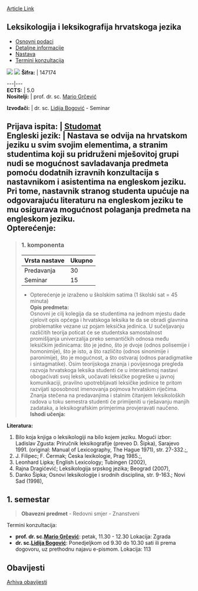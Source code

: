 [Article Link](https://www.fhs.hr/predmet/llhj_a)

## Leksikologija i leksikografija hrvatskoga jezika
  * [Osnovni podaci](https://www.fhs.hr/predmet/llhj_a#v1id-904835_591809_1_0 "Osnovni podaci")
  * [Detaljne informacije](https://www.fhs.hr/predmet/llhj_a#v1id-904835_591809_1_1 "Detaljne informacije")
  * [Nastava](https://www.fhs.hr/predmet/llhj_a#v1id-904835_591809_1_2 "Nastava")
  * [Termini konzultacija](https://www.fhs.hr/predmet/llhj_a#v1id-904835_591809_1_3 "Termini konzultacija")


[![](https://www.fhs.hr/img/flags/gif/hr.gif)](https://www.fhs.hr/predmet/llhj_a) [![](https://www.fhs.hr/img/flags/gif/gb.gif)](https://www.fhs.hr/en/course/lalotcl_a)
**Šifra:** |  147174  
  
---|---  
**ECTS:** |  5.0   
**Nositelji:** |  prof. dr. sc. [Mario Grčević](https://www.fhs.hr/djelatnik/mario.grcevic)   
  
**Izvođači:** |  dr. sc. [Lidija Bogović](https://www.fhs.hr/djelatnik/lidija.bogovic) - Seminar  
  
**Prijava ispita:** |  [Studomat](http://www.isvu.hr/studomat)  
**Engleski jezik:** |  Nastava se odvija na hrvatskom jeziku u svim svojim elementima, a stranim studentima koji su pridruženi mješovitoj grupi nudi se mogućnost savladavanja predmeta pomoću dodatnih izravnih konzultacija s nastavnikom i asistentima na engleskom jeziku. Pri tome, nastavnik stranog studenta upućuje na odgovarajuću literaturu na engleskom jeziku te mu osigurava mogućnost polaganja predmeta na engleskom jeziku.   
**Opterećenje:**  
---  
> ### 1. komponenta
> | Vrsta nastave | Ukupno  
> ---|---  
> Predavanja | 30  
> Seminar | 15  
> * Opterećenje je izraženo u školskim satima (1 školski sat = 45 minuta)   
**Opis predmeta:**  
> Osnovni je cilj kolegija da se studentima na jednom mjestu dade cjelovit opis općega i hrvatskoga leksika te da se obradi glavnina problematike vezane uz pojam leksička jedinica. U sučeljavanju različitih teorija poticat će se studentska samostalnost promišljanja univerzalija preko semantičkih odnosa među leksičkim jedinicama: što je jedno, što je dvoje (odnos polisemije i homonimije), što je isto, a što različito (odnos sinonimije i paronimije), što je mogućnost, a što ostvaraj (odnos paradigmatike i sintagmatike). Osim teorijskoga znanja i povijesnoga pregleda razvoja hrvatskoga leksika studenti će u interaktivnoj nastavi obogaćivati svoj leksik, uočavati leksičke pogreške u javnoj komunikaciji, pravilno upotrebljavati leksičke jedinice te pritom razvijati sposobnost imenovanja pojmova hrvatskim riječima. Znanja stečena na predavanjima i stalnim čitanjem leksikoloških radova u toku semestra studenti će primijeniti u rješavanju manjih zadataka, a leksikografskim primjerima provjeravati naučeno.  
**Ishodi učenja:**  

  
**Literatura:**  
  1. Bilo koja knjiga o leksikologiji na bilo kojem jeziku. Mogući izbor: Ladislav Zgusta: Priručnik leksikografije (preveo D. Šipka), Sarajevo 1991. (original: Manual of Lexicography, The Hague 1971), str. 27-332.;, 
  2. J. Filipec; F. Čermak; Česka lexikologie, Prag 1985.;, 
  3. Leonhard Lipka; English Lexicology; Tubingen (2002), 
  4. Rajna Dragićević; Leksikologija srpskog jezika; Beograd (2007), 
  5. Danko Šipka; Osnovi leksikologije i srodnih disciplina, str. 9-163.; Novi Sad (1998), 

  
**1. semestar**  
---  
> **Obavezni predmet** - Redovni smjer - Znanstveni  
>   
Termini konzultacija: 
  * **prof. dr. sc.[Mario Grčević](https://www.fhs.hr/djelatnik/mario.grcevic)**: 
petak, 11.30 - 12.30
Lokacija: Zgrada 
  * **dr. sc.[Lidija Bogović](https://www.fhs.hr/djelatnik/lidija.bogovic)**: 
Ponedjeljkom od 9.30 do 10.30 sati ili prema dogovoru, uz prethodnu najavu e-pismom.
Lokacija: 113 


## Obavijesti
[Arhiva obavijesti](https://www.fhs.hr/predmet/llhj_a?@=20sda#news_110908 "Arhiva obavijesti")
